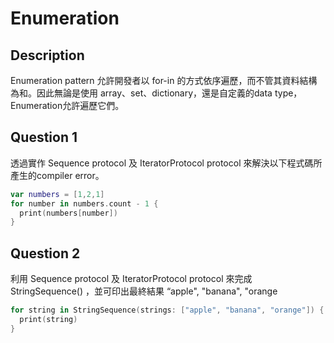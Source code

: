 # Enumeration

## Description

Enumeration pattern 允許開發者以 for-in 的方式依序遍歷，而不管其資料結構為和。因此無論是使用 array、set、dictionary，還是自定義的data type，Enumeration允許遍歷它們。

## Question 1

透過實作 Sequence protocol 及 IteratorProtocol protocol 來解決以下程式碼所產生的compiler error。

```swift
var numbers = [1,2,1]
for number in numbers.count - 1 {
  print(numbers[number])
}
```



## Question 2

利用 Sequence protocol 及 IteratorProtocol protocol 來完成 StringSequence() ，並可印出最終結果 “apple", "banana", "orange 

```swift
for string in StringSequence(strings: ["apple", "banana", "orange"]) {
  print(string)
}
```

